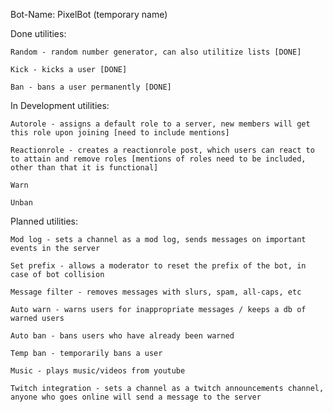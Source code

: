 Bot-Name: PixelBot (temporary name)

Done utilities:
    
    Random - random number generator, can also utilitize lists [DONE]
    
    Kick - kicks a user [DONE]
    
    Ban - bans a user permanently [DONE]

In Development utilities:
    
    Autorole - assigns a default role to a server, new members will get this role upon joining [need to include mentions]
    
    Reactionrole - creates a reactionrole post, which users can react to to attain and remove roles [mentions of roles need to be included, other than that it is functional]
    
    Warn
    
    Unban


Planned utilities:
    
    Mod log - sets a channel as a mod log, sends messages on important events in the server

    Set prefix - allows a moderator to reset the prefix of the bot, in case of bot collision

    Message filter - removes messages with slurs, spam, all-caps, etc
    
    Auto warn - warns users for inappropriate messages / keeps a db of warned users
    
    Auto ban - bans users who have already been warned
    
    Temp ban - temporarily bans a user
    
    Music - plays music/videos from youtube
    
    Twitch integration - sets a channel as a twitch announcements channel, anyone who goes online will send a message to the server
    
